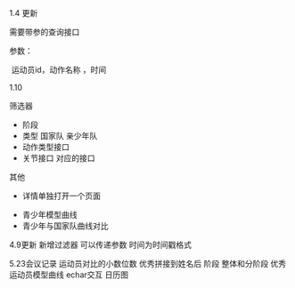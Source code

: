 

1.4 更新

需要带参的查询接口

 参数：

​	运动员id，动作名称 ，时间

1.10

筛选器

* 阶段
* 类型 国家队 亲少年队
* 动作类型接口
* 关节接口
对应的接口


其他

* 详情单独打开一个页面

- 青少年模型曲线
- 青少年与国家队曲线对比

4.9更新
新增过滤器 可以传递参数 时间为时间戳格式


5.23会议记录
运动员对比的小数位数
优秀拼接到姓名后
阶段 整体和分阶段
优秀运动员模型曲线
echar交互 日历图

